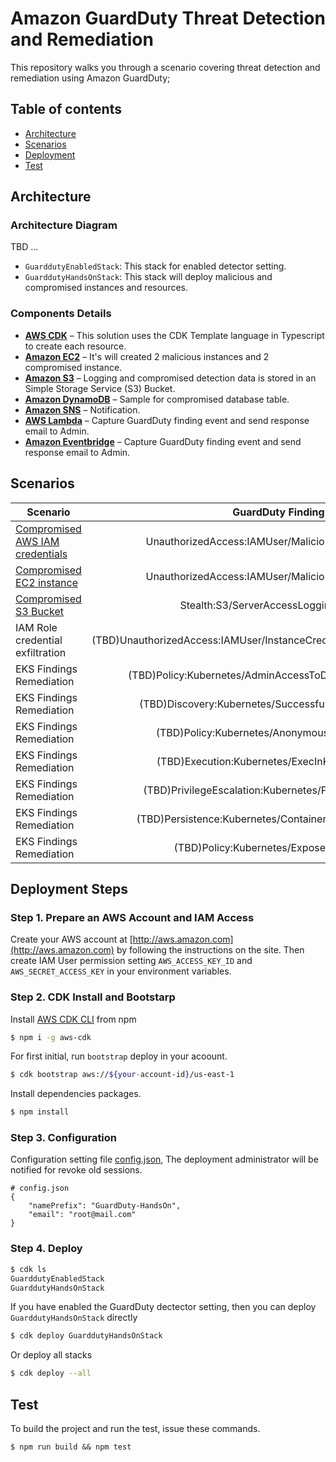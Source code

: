 # Amazon GuardDuty Threat Detection and Remediation

This repository walks you through a scenario covering threat detection and remediation using Amazon GuardDuty;

## Table of contents

- [Architecture](#architecture)
- [Scenarios](#scenarios)
- [Deployment](#deployment-steps)
- [Test](#test)

## Architecture
###  Architecture Diagram

TBD ...

- `GuarddutyEnabledStack`: This stack for enabled detector setting.
- `GuarddutyHandsOnStack`: This stack will deploy malicious and compromised instances and resources.

###  Components Details
- [**AWS CDK**](https://aws.amazon.com/cdk/) – This solution uses the CDK Template language in Typescript to create each resource.
- [**Amazon EC2**](https://aws.amazon.com/ec2/) – It's will created 2 malicious instances and 2 compromised instance.
- [**Amazon S3**](https://aws.amazon.com/s3/) – Logging and compromised detection data is stored in an Simple Storage Service (S3) Bucket.
- [**Amazon DynamoDB**](https://aws.amazon.com/dynamodb/) – Sample for compromised database table.
- [**Amazon SNS**](https://aws.amazon.com/sns/) – Notification.
- [**AWS Lambda**](https://aws.amazon.com/sns/) – Capture GuardDuty finding event and send response email to Admin.
- [**Amazon Eventbridge**](https://aws.amazon.com/sns/) – Capture GuardDuty finding event and send response email to Admin.

## Scenarios

| Scenario | GuardDuty Finding |
|-----------|:-------------:|
| [Compromised AWS IAM credentials](https://catalog.workshops.aws/guardduty/en-US/module7) | UnauthorizedAccess:IAMUser/MaliciousIPCaller.Custom |
| [Compromised EC2 instance](https://catalog.workshops.aws/guardduty/en-US/module8) | UnauthorizedAccess:IAMUser/MaliciousIPCaller.Custom |
| [Compromised S3 Bucket](https://catalog.workshops.aws/guardduty/en-US/module9) | Stealth:S3/ServerAccessLoggingDisabled |
| IAM Role credential exfiltration | (TBD)UnauthorizedAccess:IAMUser/InstanceCredentialExfiltration.OutsideAWS |
| EKS Findings Remediation | (TBD)Policy:Kubernetes/AdminAccessToDefaultServiceAccount |
| EKS Findings Remediation | (TBD)Discovery:Kubernetes/SuccessfulAnonymousAccess |
| EKS Findings Remediation | (TBD)Policy:Kubernetes/AnonymousAccessGranted |
| EKS Findings Remediation | (TBD)Execution:Kubernetes/ExecInKubeSystemPod |
| EKS Findings Remediation | (TBD)PrivilegeEscalation:Kubernetes/PrivilegedContainer |
| EKS Findings Remediation | (TBD)Persistence:Kubernetes/ContainerWithSensitiveMount |
| EKS Findings Remediation | (TBD)Policy:Kubernetes/ExposedDashboard |

## Deployment Steps
###  Step 1. Prepare an AWS Account and IAM Access
Create your AWS account at [http://aws.amazon.com](http://aws.amazon.com) by following the instructions on the site. Then create IAM User permission setting `AWS_ACCESS_KEY_ID` and `AWS_SECRET_ACCESS_KEY` in your environment variables.

###  Step 2. CDK Install and Bootstarp

Install [AWS CDK CLI](https://docs.aws.amazon.com/cdk/latest/guide/tools.html) from npm

```bash
$ npm i -g aws-cdk
```

For first initial, run `bootstrap` deploy in your acoount.

```bash
$ cdk bootstrap aws://${your-account-id}/us-east-1
```

Install dependencies packages.

```bash
$ npm install
```

### Step 3. Configuration 

Configuration setting file [config.json](./cdk.context.json), The deployment administrator will be notified for revoke old sessions.

```
# config.json
{
    "namePrefix": "GuardDuty-HandsOn",
    "email": "root@mail.com"
}
```

###  Step 4. Deploy

```bash
$ cdk ls
GuarddutyEnabledStack
GuarddutyHandsOnStack
```

If you have enabled the GuardDuty dectector setting, then you can deploy `GuarddutyHandsOnStack` directly
```bash
$ cdk deploy GuarddutyHandsOnStack
```

Or deploy all stacks

```bash
$ cdk deploy --all
```

## Test

To build the project and run the test, issue these commands.

```
$ npm run build && npm test
```